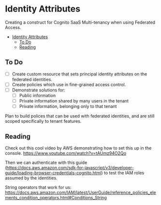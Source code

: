# Identity Attributes

Creating a construct for Cognito SaaS Multi-tenancy when using Federated Access.

- [Identity Attributes](#identity-attributes)
  - [To Do](#to-do)
  - [Reading](#reading)

## To Do

- [ ] Create custom resource that sets principal identity attributes on the federated identities.
- [ ] Create policies which use in fine-grained access control.
- [ ] Demonstrate solutions for:
  - [ ] Public information
  - [ ] Private information shared by many users in the tenant
  - [ ] Private information, belonging only to that tenant

Plan to build polices that can be used with federated identities, and are still scoped specifically to tenant features.

## Reading

Check out this cool video by AWS demonstrating how to set this up in the console. https://www.youtube.com/watch?v=tAUmz94O2Qo

Then we can authenticate with this guide (https://docs.aws.amazon.com/sdk-for-javascript/v3/developer-guide/loading-browser-credentials-cognito.html) to test the IAM roles assumed by the identities.

String operators that work for us: https://docs.aws.amazon.com/IAM/latest/UserGuide/reference_policies_elements_condition_operators.html#Conditions_String
